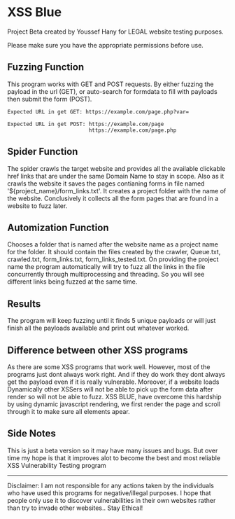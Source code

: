 # XSS Blue

Project Beta created by Youssef Hany for LEGAL website testing purposes.

Please make sure you have the appropriate permissions before use.

## Fuzzing Function
This program works with GET and POST requests. By either fuzzing the payload in the url (GET), or auto-search for formdata to fill with payloads then submit the form (POST).
```
Expected URL in get GET: https://example.com/page.php?var=
```
```
Expected URL in get POST: https://example.com/page
                          https://example.com/page.php
```
## Spider Function
The spider crawls the target website and provides all the available clickable href links that are under the same Domain Name to stay in scope. Also as it crawls the website it saves the pages contianing forms in file named '${project_name}/form_links.txt'. It creates a project folder with the name of the website. Conclusively it collects all the form pages that are found in a website to fuzz later.

## Automization Function
Chooses a folder that is named after the website name as a project name for the folder. It should contain the files created by the crawler, Queue.txt, crawled.txt, form_links.txt, form_links_tested.txt. On providing the project name the program automatically will try to fuzz all the links in the file concurrently through multiprocessing and threading. So you will see different links being fuzzed at the same time.

## Results
The program will keep fuzzing until it finds 5 unique payloads or will just finish all the payloads available and print out whatever worked.

## Difference between other XSS programs
As there are some XSS programs that work well. However, most of the programs just dont always work right. And if they do work they dont always get the payload even if it is really vulnerable. Moreover, if a website loads Dynamically other XSSers will not be able to pick up the form data after render so will not be able to fuzz. XSS BLUE, have overcome this hardship by using dynamic javascript rendering, we first render the page and scroll through it to make sure all elements apear.

## Side Notes
This is just a beta version so it may have many issues and bugs. But over time my hope is that it improves alot to become the best and most reliable XSS Vulnerability Testing program

------------------
Disclaimer: I am not responsible for any actions taken by the individuals who have used this programs for negative/illegal purposes. I hope that people only use it to discover vulnerabilities in their own websites rather than try to invade other websites.. Stay Ethical!

